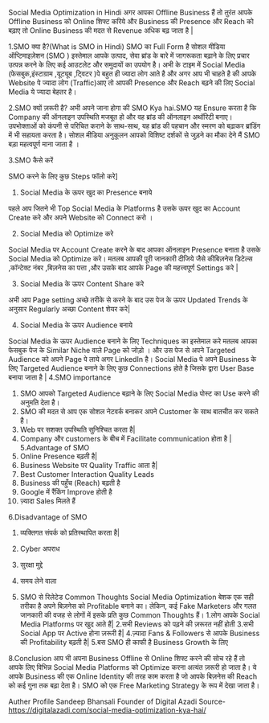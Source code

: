 Social Media Optimization in Hindi
अगर आपका Offline Business हैं तो तुरंत आपके Offline Business को Online शिफ्ट करिये और  Business की Presence और Reach को बढ़ाए तो Online Business की मदत से Revenue अधिक बढ़ जाता है |  

1.SMO क्या है?(What is SMO in Hindi)
SMO का Full Form है सोशल मीडिया ऑप्टिमाइज़ेशन (SMO ) इस्तेमाल आपके उत्पाद, सेवा ब्रांड  के बारे में जागरूकता बढ़ाने के लिए प्रचार उत्पन्न करने के लिए कई आउटलेट और समुदायों का उपयोग है।
अभी के टाइम में Social Media (फेसबुक,इंस्टाग्राम ,यूट्यूब ,ट्विटर )पे बहुत ही ज्यादा लोग आते है और अगर आप भी चाहते है की आपके Website पे ज्यादा लोग (Traffic)आए तो आपकी Presence और Reach बढ़ने की लिए Social Media ये  ज्यादा बेहतर है।
 
2.SMO क्यों ज़रूरी है?
अभी अपने जाना होगा की SMO Kya hai.SMO यह Ensure करता  है कि Company  की ऑनलाइन उपस्थिति मजबूत हो और वह ब्रांड की ऑनलाइन अथॉरिटी बनाए। उपभोक्ताओं को कंपनी से परिचित कराने के साथ-साथ, यह ब्रांड की पहचान और स्मरण को बढ़ाकर ब्रांडिंग में भी सहायता करता है। सोशल मीडिया अनुकूलन आपको विशिष्ट दर्शकों से जुड़ने का मौका देने मैं  SMO बड़ा महत्वपूर्ण माना जाता है ।

3.SMO कैसे करें

SMO करने के लिए कुछ Steps फॉलो करे]

1.	Social Media के ऊपर खुद का Presence बनाये

पहले आप  जितने भी Top Social Media के Platforms है उसके ऊपर खुद का Account Create करे और अपने Website  को Connect करो ।

2.	Social Media को Optimize करे

Social Media पर Account Create करने के बाद आपका ऑनलाइन  Presence बनाता है उसके  Social Media को Optimize करे। मतलब आपकी पूरी जानकारी दीजिये जैसे कीबिज़नेस डिटेल्स ,कॉन्टेक्ट नंबर ,बिज़नेस का पत्ता ,और उसके बाद आपके Page की महत्त्वपूर्ण Settings करे | 

3.	Social Media के ऊपर Content Share करे

अभी आप Page setting अच्छे तरीके से करने के बाद उस पेज के ऊपर Updated Trends के अनुसार Regularly अच्छा Content शेयर करे|



4.	Social Media के ऊपर Audience बनाये

Social Media के ऊपर  Audience बनाने के लिए Techniques का इस्तेमाल करे मतलब आपका फेसबुक पेज के Similar Niche वाले Page को जोड़ो । और उस  पेज से अपने Targeted Audience को अपने Page पे लाये अगर LinkedIn है। Social Media पे अपने Business के लिए Targeted Audience बनाने के लिए कुछ Connections होते है जिसके द्वारा User Base बनाया जाता है |
4.SMO importance
1.	SMO आपको Targeted Audience  बढ़ाने के लिए Social Media  पोस्ट का Use  करने की अनुमति देता है।
2.	SMO की मदत से आप एक सोशल नेटवर्क बनाकर अपने Customer  के साथ बातचीत कर सकते है।
3.	Web पर सशक्त उपस्थिति सुनिश्चित करता है| 
4.	Company और customers के बीच में Facilitate communication होता है |
5.Advantage of SMO
1.	Online Presence बढ़ती है|
2.	Business Website पर Quality Traffic आता है|
3.	Best Customer Interaction Quality Leads 
4.	Business की पहुँच (Reach) बढ़ती है
5.	Google में रैंकिंग Improve होती है
6.	ज़्यादा Sales मिलते हैं

6.Disadvantage of SMO
1.	व्यक्तिगत संपर्क को प्रतिस्थापित करता है| 
2.	Cyber अपराध
3.	सुरक्षा मुद्दे
4.	समय लेने वाला

7.	SMO से रिलेटेड Common Thoughts
Social Media Optimization बेशक एक सही तरीका है अपने बिज़नेस को Profitable बनाने का। लेकिन, कई Fake Marketers और गलत जानकारी की वजह से लोगों में इसके प्रति कुछ Common Thoughts हैं। 
1.लोग आपके Social Media Platforms पर खुद आते हैं|
2.सभी Reviews को पढ़ने की ज़रूरत नहीं होती
3.सभी Social App पर Active होना ज़रूरी है|
4.ज़्यादा Fans & Followers से आपके Business की Profitability बढ़ती है|
5.बस SMO ही काफी है Business Growth के लिए



8.Conclusion
आप भी अपना Business Offline से Online शिफ्ट करने की सोच रहे हैं तो आपके लिए विभिन्न Social Media Platforms को Optimize करना अत्यंत ज़रूरी हो जाता है। ये आपके Business की एक Online Identity की तरह काम करता है जो आपके बिज़नेस की Reach को कई गुना तक बढ़ा देता है।
SMO को एक Free Marketing Strategy के रूप  में देखा जाता है।



Auther Profile
Sandeep Bhansali
Founder of Digital Azadi
Source- https://digitalazadi.com/social-media-optimization-kya-hai/




